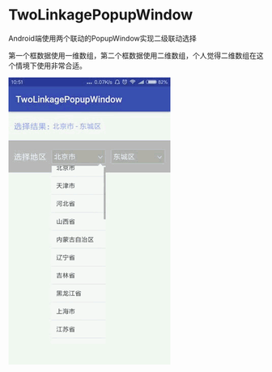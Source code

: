 # TwoLinkagePopupWindow
Android端使用两个联动的PopupWindow实现二级联动选择

第一个框数据使用一维数组，第二个框数据使用二维数组，个人觉得二维数组在这个情境下使用非常合适。

![示例](https://github.com/beita08/TwoLinkagePopupWindow/blob/master/app/src/main/assets/TwoLinkagePopupWindow.gif)
